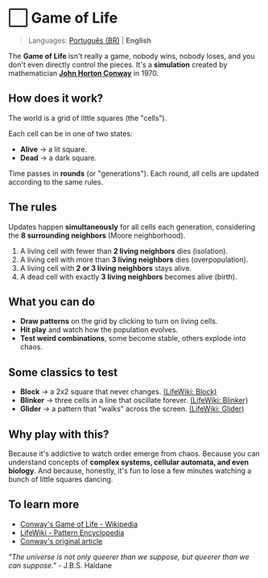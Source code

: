 # ⬜ Game of Life

> Languages: [Português (BR)](README.md) | **English**

The **Game of Life** isn't really a game, nobody wins, nobody loses, and you don't even directly control the pieces. It's a **simulation** created by mathematician **[John Horton Conway](https://en.wikipedia.org/wiki/John_Horton_Conway)** in 1970.

## How does it work?

The world is a grid of little squares (the "cells").

Each cell can be in one of two states:

- **Alive** → a lit square.
- **Dead** → a dark square.

Time passes in **rounds** (or "generations"). Each round, all cells are updated according to the same rules.

## The rules

Updates happen **simultaneously** for all cells each generation, considering the **8 surrounding neighbors** (Moore neighborhood).

1. A living cell with fewer than **2 living neighbors** dies (isolation).
2. A living cell with more than **3 living neighbors** dies (overpopulation).
3. A living cell with **2 or 3 living neighbors** stays alive.
4. A dead cell with exactly **3 living neighbors** becomes alive (birth).

## What you can do

- **Draw patterns** on the grid by clicking to turn on living cells.
- **Hit play** and watch how the population evolves.
- **Test weird combinations**, some become stable, others explode into chaos.

## Some classics to test

- **Block** → a 2x2 square that never changes. [(LifeWiki: Block)](https://conwaylife.com/wiki/Block)
- **Blinker** → three cells in a line that oscillate forever. [(LifeWiki: Blinker)](https://conwaylife.com/wiki/Blinker)
- **Glider** → a pattern that "walks" across the screen. [(LifeWiki: Glider)](https://conwaylife.com/wiki/Glider)

## Why play with this?

Because it's addictive to watch order emerge from chaos. Because you can understand concepts of **complex systems, cellular automata, and even biology**. And because, honestly, it's fun to lose a few minutes watching a bunch of little squares dancing.

## To learn more

- [Conway's Game of Life - Wikipedia](https://en.wikipedia.org/wiki/Conway%27s_Game_of_Life)
- [LifeWiki - Pattern Encyclopedia](https://conwaylife.com/wiki/)
- [Conway's original article](https://web.stanford.edu/class/sts145/Library/life.pdf)

_"The universe is not only queerer than we suppose, but queerer than we can suppose."_ - J.B.S. Haldane
